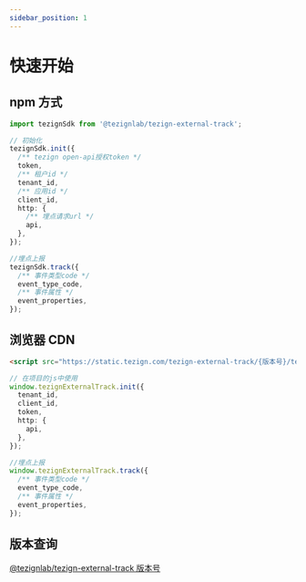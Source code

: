 ```yaml
---
sidebar_position: 1
---
```


# 快速开始

## npm 方式

```typescript
import tezignSdk from '@tezignlab/tezign-external-track';

// 初始化
tezignSdk.init({
  /** tezign open-api授权token */
  token,
  /** 租户id */
  tenant_id,
  /** 应用id */
  client_id,
  http: {
    /** 埋点请求url */
    api,
  },
});

//埋点上报
tezignSdk.track({
  /** 事件类型code */
  event_type_code,
  /** 事件属性 */
  event_properties,
});
```

## 浏览器 CDN

```html
<script src="https://static.tezign.com/tezign-external-track/{版本号}/tezignExternalTrack.browser.min.js"></script>
```

```typescript
// 在项目的js中使用
window.tezignExternalTrack.init({
  tenant_id,
  client_id,
  token,
  http: {
    api,
  },
});

//埋点上报
window.tezignExternalTrack.track({
  /** 事件类型code */
  event_type_code,
  /** 事件属性 */
  event_properties,
});
```

## 版本查询

[@tezignlab/tezign-external-track 版本号](https://static.tezign.com/tezign-external-track/version.json '@tezignlab/tezign-external-track版本号')
